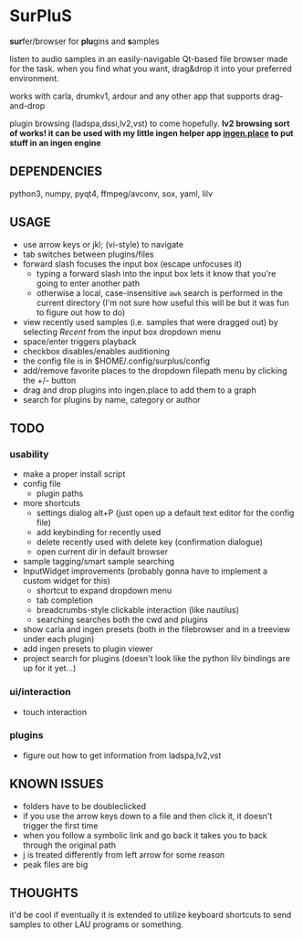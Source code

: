 SurPluS
=======

<b>sur</b>fer/browser for <b>plu</b>gins and <b>s</b>amples

listen to audio samples in an easily-navigable Qt-based file browser made for the task. when you find what you want, drag&drop it into your preferred environment. 

works with carla, drumkv1, ardour and any other app that supports drag-and-drop

plugin browsing (ladspa,dssi,lv2,vst) to come hopefully. **lv2 browsing sort of works! it can be used with my little ingen helper app [ingen.place](http://github.com/rhetr/ingen-scripts) to put stuff in an ingen engine**

## DEPENDENCIES
python3, numpy, pyqt4, ffmpeg/avconv, sox, yaml, lilv

## USAGE
* use arrow keys or jkl; (vi-style) to navigate
* tab switches between plugins/files
* forward slash focuses the input box (escape unfocuses it)
	* typing a forward slash into the input box lets it know that you're going to enter another path
	* otherwise a local, case-insensitive `awk` search is performed in the current directory (I'm not sure how useful this will be but it was fun to figure out how to do)
* view recently used samples (i.e. samples that were dragged out) by selecting *Recent* from the input box dropdown menu
* space/enter triggers playback
* checkbox disables/enables auditioning
* the config file is in $HOME/.config/surplus/config
* add/remove favorite places to the dropdown filepath menu by clicking the +/- button 
* drag and drop plugins into ingen.place to add them to a graph
* search for plugins by name, category or author


## TODO
### usability
* make a proper install script
* config file
    * plugin paths
* more shortcuts
    * settings dialog alt+P (just open up a default text editor for the config file)
    * add keybinding for recently used
    * delete recently used with delete key (confirmation dialogue)
    * open current dir in default browser
* sample tagging/smart sample searching
* InputWidget improvements (probably gonna have to implement a custom widget for this)
    * shortcut to expand dropdown menu
    * tab completion
    * breadcrumbs-style clickable interaction (like nautilus)
    * searching searches both the cwd and plugins
* show carla and ingen presets (both in the filebrowser and in a treeview under each plugin)
* add ingen presets to plugin viewer
* project search for plugins (doesn't look like the python lilv bindings are up for it yet...)

### ui/interaction
* touch interaction

### plugins
* figure out how to get information from ladspa,lv2,vst

## KNOWN ISSUES
* folders have to be doubleclicked
* if you use the arrow keys down to a file and then click it, it doesn't trigger the first time
* when you follow a symbolic link and go back it takes you to back through the original path
* j is treated differently from left arrow for some reason
* peak files are big

## THOUGHTS

it'd be cool if eventually it is extended to utilize keyboard shortcuts to send samples to other LAU programs or something.
